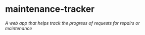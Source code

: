 # maintenance-tracker

###### A web app that helps track the progress of requests for repairs or maintenance 
